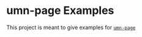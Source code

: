 # umn-page Examples

This project is meant to give examples for [`umn-page`](https://github.com/umun-tech/page/blob/main/README.md)
